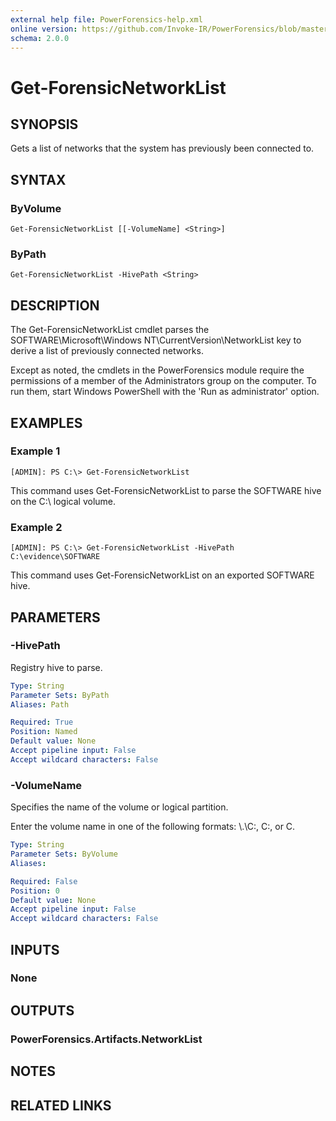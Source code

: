 ```yaml
---
external help file: PowerForensics-help.xml
online version: https://github.com/Invoke-IR/PowerForensics/blob/master/Modules/PowerForensics/docs/Get-ForensicNetworkList.md
schema: 2.0.0
---
```


# Get-ForensicNetworkList

## SYNOPSIS
Gets a list of networks that the system has previously been connected to.

## SYNTAX

### ByVolume
```
Get-ForensicNetworkList [[-VolumeName] <String>]
```

### ByPath
```
Get-ForensicNetworkList -HivePath <String>
```

## DESCRIPTION
The Get-ForensicNetworkList cmdlet parses the SOFTWARE\Microsoft\Windows NT\CurrentVersion\NetworkList key to derive a list of previously connected networks.

Except as noted, the cmdlets in the PowerForensics module require the permissions of a member of the Administrators group on the computer. To run them, start Windows PowerShell with the 'Run as administrator' option.

## EXAMPLES

### Example 1
```
[ADMIN]: PS C:\> Get-ForensicNetworkList
```

This command uses Get-ForensicNetworkList to parse the SOFTWARE hive on the C:\ logical volume.

### Example 2
```
[ADMIN]: PS C:\> Get-ForensicNetworkList -HivePath C:\evidence\SOFTWARE
```

This command uses Get-ForensicNetworkList on an exported SOFTWARE hive.

## PARAMETERS

### -HivePath
Registry hive to parse.

```yaml
Type: String
Parameter Sets: ByPath
Aliases: Path

Required: True
Position: Named
Default value: None
Accept pipeline input: False
Accept wildcard characters: False
```

### -VolumeName
Specifies the name of the volume or logical partition.

Enter the volume name in one of the following formats: \\.\C:, C:, or C.

```yaml
Type: String
Parameter Sets: ByVolume
Aliases: 

Required: False
Position: 0
Default value: None
Accept pipeline input: False
Accept wildcard characters: False
```

## INPUTS

### None


## OUTPUTS

### PowerForensics.Artifacts.NetworkList

## NOTES

## RELATED LINKS

